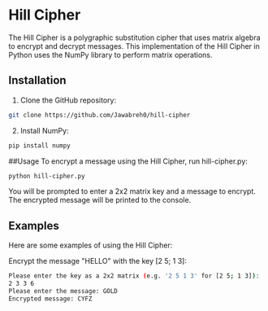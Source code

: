 # Hill Cipher

The Hill Cipher is a polygraphic substitution cipher that uses matrix algebra to encrypt and decrypt messages. This implementation of the Hill Cipher in Python uses the NumPy library to perform matrix operations.

## Installation
1. Clone the GitHub repository:
```bash
git clone https://github.com/Jawabreh0/hill-cipher
```

2. Install NumPy:
```bash
pip install numpy
```

##Usage
To encrypt a message using the Hill Cipher, run hill-cipher.py:
```bash
python hill-cipher.py
```

You will be prompted to enter a 2x2 matrix key and a message to encrypt. The encrypted message will be printed to the console.

## Examples
Here are some examples of using the Hill Cipher:

Encrypt the message "HELLO" with the key [2 5; 1 3]:
```bash
Please enter the key as a 2x2 matrix (e.g. '2 5 1 3' for [2 5; 1 3]):
2 3 3 6
Please enter the message: GOLD
Encrypted message: CYFZ
```





